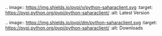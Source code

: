 .. image:: https://img.shields.io/pypi/v/python-saharaclient.svg
    :target: https://pypi.python.org/pypi/python-saharaclient/
    :alt: Latest Version

.. image:: https://img.shields.io/pypi/dm/python-saharaclient.svg
    :target: https://pypi.python.org/pypi/python-saharaclient/
    :alt: Downloads
